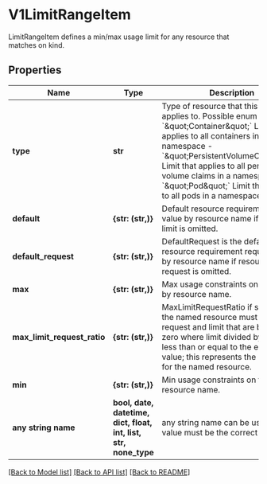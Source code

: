# V1LimitRangeItem

LimitRangeItem defines a min/max usage limit for any resource that matches on kind.

## Properties
Name | Type | Description | Notes
------------ | ------------- | ------------- | -------------
**type** | **str** | Type of resource that this limit applies to.  Possible enum values:  - &#x60;\&quot;Container\&quot;&#x60; Limit that applies to all containers in a namespace  - &#x60;\&quot;PersistentVolumeClaim\&quot;&#x60; Limit that applies to all persistent volume claims in a namespace  - &#x60;\&quot;Pod\&quot;&#x60; Limit that applies to all pods in a namespace | 
**default** | **{str: (str,)}** | Default resource requirement limit value by resource name if resource limit is omitted. | [optional] 
**default_request** | **{str: (str,)}** | DefaultRequest is the default resource requirement request value by resource name if resource request is omitted. | [optional] 
**max** | **{str: (str,)}** | Max usage constraints on this kind by resource name. | [optional] 
**max_limit_request_ratio** | **{str: (str,)}** | MaxLimitRequestRatio if specified, the named resource must have a request and limit that are both non-zero where limit divided by request is less than or equal to the enumerated value; this represents the max burst for the named resource. | [optional] 
**min** | **{str: (str,)}** | Min usage constraints on this kind by resource name. | [optional] 
**any string name** | **bool, date, datetime, dict, float, int, list, str, none_type** | any string name can be used but the value must be the correct type | [optional]

[[Back to Model list]](../README.md#documentation-for-models) [[Back to API list]](../README.md#documentation-for-api-endpoints) [[Back to README]](../README.md)


